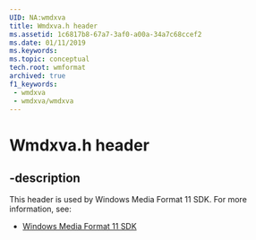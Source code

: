 ```yaml
---
UID: NA:wmdxva
title: Wmdxva.h header
ms.assetid: 1c6817b8-67a7-3af0-a00a-34a7c68ccef2
ms.date: 01/11/2019
ms.keywords: 
ms.topic: conceptual
tech.root: wmformat
archived: true
f1_keywords:
 - wmdxva
 - wmdxva/wmdxva
---
```


# Wmdxva.h header


## -description

This header is used by Windows Media Format 11 SDK. For more information, see:

- [Windows Media Format 11 SDK](../_wmformat/index.md)

